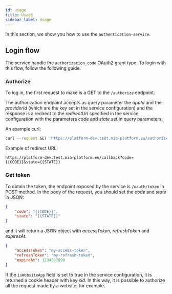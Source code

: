 ```yaml
---
id: usage
title: Usage
sidebar_label: Usage
---
```

In this section, we show you how to use the `authentication-service`.

## Login flow

The service handle the `authorization_code` OAuth2 grant type. To login with this flow, follow the following guide.

### Authorize

To log in, the first request to make is a GET to the `/authorize` endpoint.

The authorization endpoint accepts as query parameter the *appId* and the *providerId* (which are the key set in the service configuration) and the response is a redirect to the *redirectUrl* specified in the service configuration with the parameters *code* and *state* set in query parameters.

An example curl:

```sh
curl --request GET 'https://platform-dev.test.mia-platform.eu/authorize?appId={{APP_ID}}&providerId={{PROVIDER_ID}}'
```

Example of redirect URL:

```text
https://platform-dev.test.mia-platform.eu/callback?code={{CODE}}&state={{STATE}}
```

### Get token

To obtain the token, the endpoint exposed by the service is `/oauth/token` in POST method.
In the body of the request, you should set the *code* and *state* in JSON:

```json
{
    "code": "{{CODE}}",
    "state": "{{STATE}}"
}
```

and it will return a JSON object with *accessToken*, *refreshToken* and *expiresAt*.

```json
{
    "accessToken": "my-access-token",
    "refreshToken": "my-refresh-token",
    "expireAt": 1234567890
}
```

If the `isWebsiteApp` field is set to true in the service configuration, it is returned a cookie header with key *sid*. In this way, it is possible to authorize all the request made by a website, for example.
